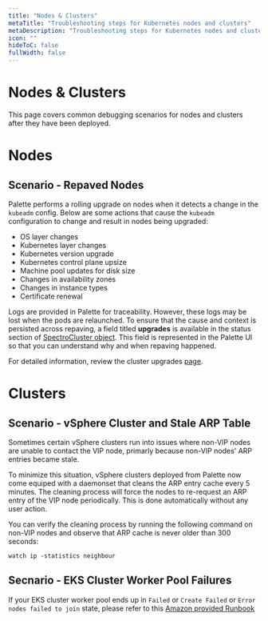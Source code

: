 ```yaml
---
title: "Nodes & Clusters"
metaTitle: "Troubleshooting steps for Kubernetes nodes and clusters"
metaDescription: "Troubleshooting steps for Kubernetes nodes and clusters when managed by Palette."
icon: ""
hideToC: false
fullWidth: false
---
```


# Nodes & Clusters

This page covers common debugging scenarios for nodes and clusters after they have been deployed.

# Nodes

## Scenario - Repaved Nodes

Palette performs a rolling upgrade on nodes when it detects a change in the `kubeadm` config. Below are some actions that cause the `kubeadm` configuration to change and result in nodes being upgraded:
* OS layer changes
* Kubernetes layer changes
* Kubernetes version upgrade
* Kubernetes control plane upsize
* Machine pool updates for disk size
* Changes in availability zones
* Changes in instance types
* Certificate renewal

Logs are provided in Palette for traceability. However, these logs may be lost when the pods are relaunched. To ensure that the cause and context is persisted across repaving, a field titled **upgrades** is available in the status section of [SpectroCluster object](https://docs.spectrocloud.com/api/v1/clusters/). This field is represented in the Palette UI so that you can understand why and when repaving happened.

For detailed information, review the cluster upgrades [page](/clusters/#clusterupgradedetails).



# Clusters

## Scenario -  vSphere Cluster and Stale ARP Table
Sometimes certain vSphere clusters run into issues where non-VIP nodes are unable to contact the VIP node, primarly because non-VIP nodes' ARP entries became stale.

To minimize this situation, vSphere clusters deployed from Palette now come equiped with a daemonset that cleans the ARP entry cache every 5 minutes. The cleaning process will force the nodes to re-request an ARP entry of the VIP node periodically. This is done automatically without any user action.

You can verify the cleaning process by running the following command on non-VIP nodes and observe that ARP cache is never older than 300 seconds:

```
watch ip -statistics neighbour
```


## Secnario - EKS Cluster Worker Pool Failures

If your EKS cluster  worker pool ends up in `Failed` or `Create Failed` or `Error nodes failed to join` state, please refer to this [Amazon provided Runbook](https://docs.aws.amazon.com/systems-manager-automation-runbooks/latest/userguide/automation-awssupport-troubleshooteksworkernode.html
)

<br />
